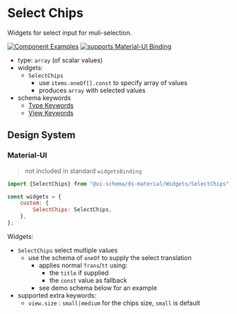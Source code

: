 # Select Chips

Widgets for select input for muli-selection.

[![Component Examples](https://img.shields.io/badge/Examples-green?labelColor=1d3d39&color=1a6754&logoColor=ffffff&style=flat-square&logo=plex)](#demo-ui-generator) [![supports Material-UI Binding](https://img.shields.io/badge/Material-green?labelColor=1a237e&color=0d47a1&logoColor=ffffff&style=flat-square&logo=material-ui)](#material-ui)

- type: `array` (of scalar values)
- widgets:
    - `SelectChips`
        - use `items.oneOf[].const` to specify array of values
        - produces `array` with selected values
- schema keywords
    - [Type Keywords](/docs/schema#type-array)
    - [View Keywords](/docs/schema#view-keyword)

## Design System

### Material-UI

> not included in standard `widgetsBinding`

```js
import {SelectChips} from "@ui-schema/ds-material/Widgets/SelectChips";

const widgets = {
    custom: {
        SelectChips: SelectChips,
    },
};
```

Widgets:

- `SelectChips` select multiple values
    - use the schema of `oneOf` to supply the select translation
        - applies normal `Trans`/`tt` using:
            - the `title` if supplied
            - the `const` value as fallback
        - see demo schema below for an example
- supported extra keywords:
    - `view.size` : `small|medium` for the chips size, `small` is default
